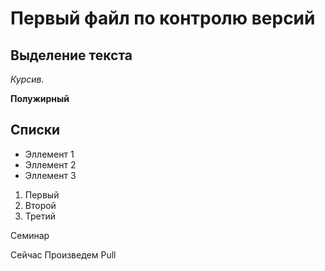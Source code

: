 # Первый файл по контролю версий

## Выделение текста

*Курсив.*

**Полужирный**

## Списки

* Эллемент 1
* Эллемент 2
* Эллемент 3

1. Первый
2. Второй
3. Третий

Семинар

Сейчас Произведем Pull
